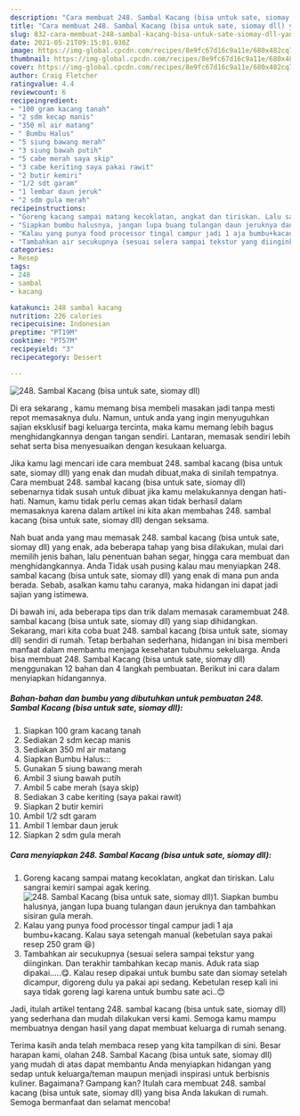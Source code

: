 ```yaml
---
description: "Cara membuat 248. Sambal Kacang (bisa untuk sate, siomay dll) yang enak dan Mudah Dibuat"
title: "Cara membuat 248. Sambal Kacang (bisa untuk sate, siomay dll) yang enak dan Mudah Dibuat"
slug: 832-cara-membuat-248-sambal-kacang-bisa-untuk-sate-siomay-dll-yang-enak-dan-mudah-dibuat
date: 2021-05-21T09:15:01.930Z
image: https://img-global.cpcdn.com/recipes/8e9fc67d16c9a11e/680x482cq70/248-sambal-kacang-bisa-untuk-sate-siomay-dll-foto-resep-utama.jpg
thumbnail: https://img-global.cpcdn.com/recipes/8e9fc67d16c9a11e/680x482cq70/248-sambal-kacang-bisa-untuk-sate-siomay-dll-foto-resep-utama.jpg
cover: https://img-global.cpcdn.com/recipes/8e9fc67d16c9a11e/680x482cq70/248-sambal-kacang-bisa-untuk-sate-siomay-dll-foto-resep-utama.jpg
author: Craig Fletcher
ratingvalue: 4.4
reviewcount: 6
recipeingredient:
- "100 gram kacang tanah"
- "2 sdm kecap manis"
- "350 ml air matang"
- " Bumbu Halus"
- "5 siung bawang merah"
- "3 siung bawah putih"
- "5 cabe merah saya skip"
- "3 cabe keriting saya pakai rawit"
- "2 butir kemiri"
- "1/2 sdt garam"
- "1 lembar daun jeruk"
- "2 sdm gula merah"
recipeinstructions:
- "Goreng kacang sampai matang kecoklatan, angkat dan tiriskan. Lalu sangrai kemiri sampai agak kering."
- "Siapkan bumbu halusnya, jangan lupa buang tulangan daun jeruknya dan tambahkan sisiran gula merah."
- "Kalau yang punya food processor tingal campur jadi 1 aja bumbu+kacang. Kalau saya setengah manual (kebetulan saya pakai resep 250 gram 😆)"
- "Tambahkan air secukupnya (sesuai selera sampai tekstur yang diinginkan. Dan terakhir tambahkan kecap manis. Aduk rata siap dipakai.....😋. Kalau resep dipakai untuk bumbu sate dan siomay setelah dicampur, digoreng dulu ya pakai api sedang. Kebetulan resep kali ini saya tidak goreng lagi karena untuk bumbu sate aci..😊"
categories:
- Resep
tags:
- 248
- sambal
- kacang

katakunci: 248 sambal kacang 
nutrition: 226 calories
recipecuisine: Indonesian
preptime: "PT19M"
cooktime: "PT57M"
recipeyield: "3"
recipecategory: Dessert

---
```



![248. Sambal Kacang (bisa untuk sate, siomay dll)](https://img-global.cpcdn.com/recipes/8e9fc67d16c9a11e/680x482cq70/248-sambal-kacang-bisa-untuk-sate-siomay-dll-foto-resep-utama.jpg)

Di era  sekarang , kamu memang bisa membeli masakan jadi tanpa mesti repot memasaknya dulu. Namun, untuk anda yang ingin menyuguhkan sajian eksklusif bagi keluarga tercinta, maka kamu memang lebih bagus menghidangkannya dengan tangan sendiri. Lantaran, memasak sendiri lebih sehat serta bisa menyesuaikan dengan kesukaan keluarga.

Jika kamu lagi mencari ide cara membuat 248. sambal kacang (bisa untuk sate, siomay dll) yang enak dan mudah dibuat,maka di sinilah tempatnya. Cara membuat 248. sambal kacang (bisa untuk sate, siomay dll)  sebenarnya tidak susah untuk dibuat jika kamu melakukannya dengan hati-hati. Namun, kamu tidak perlu cemas akan tidak berhasil dalam memasaknya 
karena dalam artikel ini kita akan membahas 248. sambal kacang (bisa untuk sate, siomay dll) dengan seksama.  



Nah buat anda yang mau memasak 248. sambal kacang (bisa untuk sate, siomay dll) yang enak, ada beberapa tahap yang bisa dilakukan, mulai dari memilih jenis bahan, lalu penentuan bahan segar, hingga cara membuat dan menghidangkannya. Anda Tidak usah pusing kalau mau menyiapkan 248. sambal kacang (bisa untuk sate, siomay dll) yang enak di mana pun anda berada. Sebab, asalkan kamu  tahu caranya, maka hidangan ini dapat jadi sajian yang istimewa.

Di bawah ini, ada beberapa tips dan trik dalam memasak caramembuat 248. sambal kacang (bisa untuk sate, siomay dll) yang siap dihidangkan. Sekarang, mari kita coba buat 248. sambal kacang (bisa untuk sate, siomay dll) sendiri di rumah. Tetap berbahan sederhana, hidangan ini bisa memberi manfaat dalam membantu menjaga kesehatan tubuhmu sekeluarga. Anda bisa membuat 248. Sambal Kacang (bisa untuk sate, siomay dll) menggunakan 12 bahan dan 4 langkah pembuatan. Berikut ini cara dalam menyiapkan hidangannya.

<!--inarticleads1-->

##### Bahan-bahan dan bumbu yang dibutuhkan untuk pembuatan 248. Sambal Kacang (bisa untuk sate, siomay dll):

1. Siapkan 100 gram kacang tanah
1. Sediakan 2 sdm kecap manis
1. Sediakan 350 ml air matang
1. Siapkan  Bumbu Halus:::
1. Gunakan 5 siung bawang merah
1. Ambil 3 siung bawah putih
1. Ambil 5 cabe merah (saya skip)
1. Sediakan 3 cabe keriting (saya pakai rawit)
1. Siapkan 2 butir kemiri
1. Ambil 1/2 sdt garam
1. Ambil 1 lembar daun jeruk
1. Siapkan 2 sdm gula merah




<!--inarticleads2-->

##### Cara menyiapkan 248. Sambal Kacang (bisa untuk sate, siomay dll):

1. Goreng kacang sampai matang kecoklatan, angkat dan tiriskan. Lalu sangrai kemiri sampai agak kering.
<img src="https://img-global.cpcdn.com/steps/53976a1a0d96df3c/160x128cq70/248-sambal-kacang-bisa-untuk-sate-siomay-dll-langkah-memasak-1-foto.jpg" alt="248. Sambal Kacang (bisa untuk sate, siomay dll)">1. Siapkan bumbu halusnya, jangan lupa buang tulangan daun jeruknya dan tambahkan sisiran gula merah.
1. Kalau yang punya food processor tingal campur jadi 1 aja bumbu+kacang. Kalau saya setengah manual (kebetulan saya pakai resep 250 gram 😆)
1. Tambahkan air secukupnya (sesuai selera sampai tekstur yang diinginkan. Dan terakhir tambahkan kecap manis. Aduk rata siap dipakai.....😋. Kalau resep dipakai untuk bumbu sate dan siomay setelah dicampur, digoreng dulu ya pakai api sedang. Kebetulan resep kali ini saya tidak goreng lagi karena untuk bumbu sate aci..😊




Jadi, itulah artikel tentang  248. sambal kacang (bisa untuk sate, siomay dll)  yang sederhana dan mudah dilakukan versi kami. Semoga kamu mampu membuatnya dengan hasil yang dapat membuat keluarga di rumah senang. 

Terima kasih anda telah membaca resep yang kita tampilkan di sini. Besar harapan kami, olahan  248. Sambal Kacang (bisa untuk sate, siomay dll) yang mudah di atas dapat membantu Anda menyiapkan hidangan yang sedap untuk keluarga/teman maupun menjadi inspirasi untuk berbisnis kuliner. Bagaimana? Gampang kan? Itulah cara membuat 248. sambal kacang (bisa untuk sate, siomay dll) yang bisa Anda lakukan di rumah. Semoga bermanfaat dan selamat mencoba!


